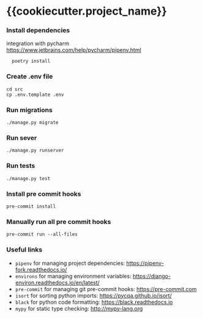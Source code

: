 # {{cookiecutter.project_name}}

### Install dependencies
integration with pycharm https://www.jetbrains.com/help/pycharm/pipenv.html
```
  poetry install
```

### Create .env file
```
cd src
cp .env.template .env
```

### Run migrations
```
./manage.py migrate
```

### Run sever
```
./manage.py runserver
```

### Run tests
```
./manage.py test
```

### Install pre commit hooks
```
pre-commit install
```

### Manually run all pre commit hooks
```
pre-commit run --all-files
```

### Useful links
- `pipenv` for managing project dependencies: https://pipenv-fork.readthedocs.io/
- `environs` for managing environment variables: https://django-environ.readthedocs.io/en/latest/
- `pre-commit` for managing git pre-commit hooks: https://pre-commit.com
- `isort` for sorting python imports: https://pycqa.github.io/isort/
- `black` for python code formatting: https://black.readthedocs.io
- `mypy` for static type checking: http://mypy-lang.org